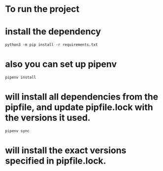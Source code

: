 # To run the project 
# install the dependency

`python3 -m pip install -r requirements.txt`

# also you can set up pipenv 

`pipenv install` 

# will install all dependencies from the pipfile, and update pipfile.lock with the versions it used. 

`pipenv sync` 

# will install the exact versions specified in pipfile.lock.